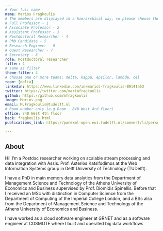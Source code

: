 ```yaml
---
# Your full name 
name: Marios Fragkoulis
# The members are displayed in a hierarchical way, so please choose the role and filter number from this list:
# Full Professor - 1
# Associate Professor - 2
# Assistant Professor - 3
# Postdoctoral Researcher - 4
# PhD Candidate - 5
# Research Engineer - 6 
# Guest Researcher - 7
# Secretary - 8
role: Postdoctoral researcher
filter: 4
# same as filter
theme-filter: 4 
# choose one or more teams: delta, kappa, epsilon, lambda, cel
team: [delta]
linkedin: https://www.linkedin.com/in/marios-fragkoulis-80141a53
twitter: https://twitter.com/mariofragkoulis
github: https://github.com/mfragkoulis
image: Marios.png
email: M.Fragkoulis@tudelft.nl
# Room number only (e.g Room - 840 West 4rd floor)
office: 740 West 4th floor
back: fragkoulis.html
publications_link: https://purexml-open.ewi.tudelft.nl/convert/li/persons/e7f2d020-c11f-4d61-be24-ba4c40ee6bb9

---
```


## About

Hi! I’m a Postdoc researcher working on scalable stream processing and data integration with Assis. Prof. Asterios Katsifodimos at the Web Information Systems group in Delft University of Technology (TUDelft).

I have a PhD in main memory data analytics from the Department of Management Science and Technology of the Athens University of Economics and Business supervised by Prof. Diomidis Spinellis. Before that I received an MSc with distinction in Computer Science from the Department of Computing of the Imperial College London, and a BSc also from the Department of Management Science and Technology of the Athens University of Economics and Business.

I have worked as a cloud software engineer at GRNET and as a software engineer at COSMOTE where I built and operated big data workflows.


